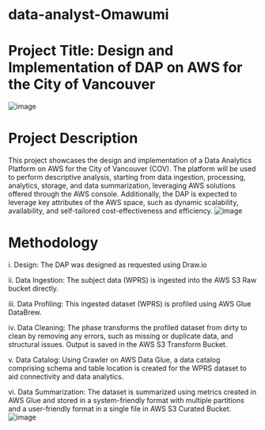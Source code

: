 # data-analyst-Omawumi 

# Project Title: Design and Implementation of DAP on AWS for the City of Vancouver
![image](https://github.com/user-attachments/assets/2e5b6e32-90f4-4d4b-9da2-47bc5400871a)
# Project Description
This project showcases the design and implementation of a Data Analytics Platform on AWS for the City of Vancouver (COV). The platform will be used to perform descriptive analysis, starting from data ingestion, processing, analytics, storage, and data summarization, leveraging AWS solutions offered through the AWS console. Additionally, the DAP is expected to leverage key attributes of the AWS space, such as dynamic scalability, availability, and self-tailored cost-effectiveness and efficiency.
![image](https://github.com/user-attachments/assets/6838cae0-f34b-43c7-842e-bdc83ecb06cd)
# Methodology

i.	Design:  The DAP was designed as requested using Draw.io 

ii.	Data Ingestion: The subject data (WPRS) is ingested into the AWS S3 Raw bucket directly.

iii.	Data Profiling: This ingested dataset (WPRS) is profiled using AWS Glue DataBrew.

iv.	Data Cleaning: The phase transforms the profiled dataset from dirty to clean by removing any errors, such as missing or duplicate data, and structural issues. Output is saved in the AWS S3 Transform Bucket.

v.	Data Catalog:  Using Crawler on AWS Data Glue, a data catalog comprising schema and table location is created for the WPRS dataset to aid connectivity and data analytics.

vi.	Data Summarization: The dataset is summarized using metrics created in AWS Glue and stored in a system-friendly format with multiple partitions and a user-friendly format in a single file in AWS S3 Curated Bucket.
![image](https://github.com/user-attachments/assets/6887604d-2330-496a-8759-0a8028d61c63)
